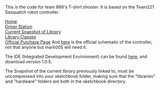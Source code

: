 This is the code for team 668's T-shirt shooter.  It is based on the Team221 Sasquatch robot controller.   
  
[Home](http://www.team221.com/robotopen)  
[Driver Station](http://www.team221.com/robotopen/ds.html)  
[Current Snapshot of Library](https://github.com/221robotics/RobotOpen-Sasquatch-Library/archive/master.zip)  
[Library Classes](https://robotopen.readthedocs.org/en/latest/)  
[Official Purchase Page](http://www.team221.com/robotopen/product.php?id=114)
And [here](http://www.team221.com/upload/Sasquatch_rev2_drawing_package.pdf) is the official schematic of the controller, not that anyone but mark005 will need it.

The IDE (Integrated Development Environment) can be found [here](http://arduino.cc/en/Main/Software), and download version 1.0.5.

The Snapshot of the current library previously linked to, must be uncompressed into your sketchbook folder, making sure that the "libraries" and "hardware" folders are both in the sketchbook directory.
